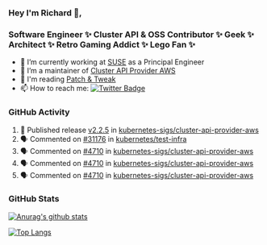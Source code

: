 ### Hey I'm Richard 👋, 

<h3 align="left">Software Engineer ✨ Cluster API & OSS Contributor ✨ Geek ✨ Architect ✨ Retro Gaming Addict ✨ Lego Fan ✨</h3>

- 🔭 I’m currently working at [SUSE](https://www.suse.com/) as a Principal Engineer
- 👯 I’m a maintainer of [Cluster API Provider AWS](https://github.com/kubernetes-sigs/cluster-api-provider-aws)
- 💬 I'm reading [Patch & Tweak](https://bjooks.com/products/patch-tweak-exploring-modular-synthesis)
- 📫 How to reach me: [![Twitter Badge](https://img.shields.io/badge/-@fruit_case-00acee?style=flat&logo=Twitter&logoColor=white)](https://twitter.com/intent/follow?screen_name=fruit_case "Follow on Twitter")

### GitHub Activity 

<!--START_SECTION:activity-->
1. 🚀 Published release [v2.2.5](https://github.com/kubernetes-sigs/cluster-api-provider-aws/releases/tag/v2.2.5) in [kubernetes-sigs/cluster-api-provider-aws](https://github.com/kubernetes-sigs/cluster-api-provider-aws)
2. 🗣 Commented on [#31176](https://github.com/kubernetes/test-infra/pull/31176#issuecomment-1866971629) in [kubernetes/test-infra](https://github.com/kubernetes/test-infra)
3. 🗣 Commented on [#4710](https://github.com/kubernetes-sigs/cluster-api-provider-aws/pull/4710#issuecomment-1866697525) in [kubernetes-sigs/cluster-api-provider-aws](https://github.com/kubernetes-sigs/cluster-api-provider-aws)
4. 🗣 Commented on [#4710](https://github.com/kubernetes-sigs/cluster-api-provider-aws/pull/4710#issuecomment-1866697265) in [kubernetes-sigs/cluster-api-provider-aws](https://github.com/kubernetes-sigs/cluster-api-provider-aws)
5. 🗣 Commented on [#4710](https://github.com/kubernetes-sigs/cluster-api-provider-aws/pull/4710#issuecomment-1866654795) in [kubernetes-sigs/cluster-api-provider-aws](https://github.com/kubernetes-sigs/cluster-api-provider-aws)
<!--END_SECTION:activity-->

### GitHub Stats

[![Anurag's github stats](https://github-readme-stats.vercel.app/api?username=richardcase&count_private=true&show_icons=true)](https://github.com/anuraghazra/github-readme-stats)

[![Top Langs](https://github-readme-stats.vercel.app/api/top-langs/?username=richardcase&hide=html&layout=compact)](https://github.com/anuraghazra/github-readme-stats)

